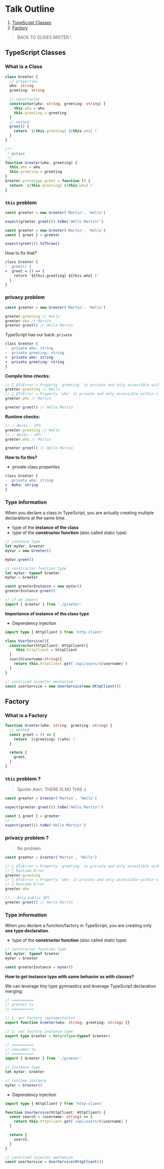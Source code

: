 # Talk Outline

1. [TypeScript Classes](./src/language-features/src/empty-object.ts)
1. [Factory](./src/react-tips/src/react-node.tsx)

> BACK TO SLIDES MISTER !

## TypeScript Classes

### What is a Class

```ts
class Greeter {
  // properties
  who: string
  greeting: string

  // constructor
  constructor(who: string, greeting: string) {
    this.who = who
    this.greeting = greeting
  }
  // method
  greet() {
    return `${this.greeting} ${this.who} !`
  }
}
```

```ts
/**
 * @class
 */
function Greeter(who, greeting) {
  this.who = who
  this.greeting = greeting
}
Greeter.prototype.greet = function () {
  return `${this.greeting} ${this.who} !`
}
```

### `this` problem

```ts
const greeter = new Greeter('Martin', 'Hello')

expect(greeter.greet()).toBe('Hello Martin!')
```

```ts
const greeter = new Greeter('Martin', 'Hello')
const { greet } = greeter

expect(greet()).toThrow()
```

How to fix that?

```diff
class Greeter {
-  greet() {
+  greet = () => {
    return `${this.greeting} ${this.who} !`
  }
}
```

### privacy problem

```ts
const greeter = new Greeter('Martin', 'Hello')

greeter.greeting // Hello
greeter.who // Martin
greeter.greet() // Hello Martin
```

TypeScript has our back: `private`

```diff
class Greeter {
-  private who: string
-  private greeting: string
+  private who: string
+  private greeting: string
}
```

**Compile time checks:**

```ts
// 🚨 @TsError = Property 'greeting' is private and only accessible within class 'Greeter'.
greeter.greeting // Hello
// 🚨 @TsError = Property 'who' is private and only accessible within class 'Greeter'.
greeter.who // Martin

greeter.greet() // Hello Martin
```

**Runtime checks:**

```ts
// ✅ Works - UPS
greeter.greeting // Hello
// ✅ Works - UPS
greeter.who // Martin

greeter.greet() // Hello Martin
```

**How to fix this?**

- private class properties

```diff
class Greeter {
-  private who: string
+  #who: string
}
```

### Type information

When you declare a class in TypeScript, you are actually creating multiple declarations at the same time.

- type of the **instance of the class**
- type of the **constructor function** (also called static type)

```ts
// instance type
let myVar: Greeter
myVar = new Greeter()

myVar.greet()

// constructor function type
let myVar: typeof Greeter
myVar = Greeter

const greeterInstance = new myVar()
greeterInstance.greet()

// if we import
import { Greeter } from './greeter'
```

**Importance of instance of the class type**

- Dependency injection

```ts
import type { HttpClient } from 'http-client'

class UserService(){
  constructor(httpClient: HttpClient){
     this.httpClient = httpClient
  }
  search(username:string){
    return this.httpClient.get(`/api/users/${username}`)
  }
}

// contrived injector mechanism
const userService = new UserService(new HttpClient())
```

## Factory

### What is a Factory

```ts
function Greeter(who: string, greeting: string) {
  // method
  const greet = () => {
    return `${greeting} ${who} !`
  }

  return {
    greet,
  }
}
```

### `this` problem ?

> Spoiler Alert: THERE IS NO THIS :)

```ts
const greeter = Greeter('Martin', 'Hello')

expect(greeter.greet()).toBe('Hello Martin!')

const { greet } = greeter
// ✅
expect(greet()).toBe('Hello Martin!')
```

### privacy problem ?

> No problem

```ts
const greeter = Greeter('Martin', 'Hello')

// 🚨 @TsError = Property 'greeting' is private and only accessible within class 'Greeter'.
// 🚨 Runtime Error
greeter.greeting
// 🚨 @TsError = Property 'who' is private and only accessible within class 'Greeter'.
// 🚨 Runtime Error
greeter.who

// ✅ Only public API
greeter.greet() // Hello Martin
```

### Type information

When you declare a function/factory in TypeScript, you are creating only **one type declaration**.

- type of the **constructor function** (also called static type)

```ts
// constructor function type
let myVar: typeof Greeter
myVar = Greeter

const greeterInstance = myVar()
```

**How to get instance type with same behavior as with classes?**

We can leverage tiny type gymnastics and leverage TypeScript declaration merging:

```ts
// ==========
// greeter.ts
// ==========

// 1. our factory implementation
export function Greeter(who: string, greeting: string) {}

// 2. our factory instance type
export type Greeter = ReturnType<typeof Greeter>

// ==========
// consumer.ts
// ==========
import { Greeter } from './greeter'

// instance type
let myVar: Greeter

// runtime instance
myVar = Greeter()
```

- Dependency injection

```ts
import type { HttpClient } from 'http-client'

function UserService(httpClient: HttpClient) {
  const search = (username: string) => {
    return this.httpClient.get(`/api/users/${username}`)
  }

  return {
    search,
  }
}

// contrived injector mechanism
const userService = UserService(HttpClient())
```
